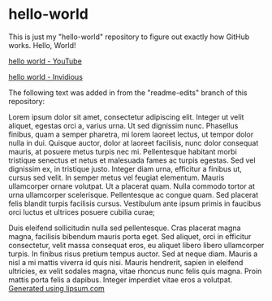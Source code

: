 # hello-world
This is just my "hello-world" repository to figure out exactly how GitHub works.
Hello, World!

[hello world - YouTube](https://www.youtube.com/watch?v=Yw6u6YkTgQ4)

[hello world - Invidious](https://yewtu.be/watch?v=Yw6u6YkTgQ4)

The following text was added in from the "readme-edits" branch of this repository:

Lorem ipsum dolor sit amet, consectetur adipiscing elit. Integer ut velit aliquet, egestas orci a, varius urna. Ut sed dignissim nunc. Phasellus finibus, quam a semper pharetra, mi lorem laoreet lectus, ut tempor dolor nulla in dui. Quisque auctor, dolor at laoreet facilisis, nunc dolor consequat mauris, at posuere metus turpis nec mi. Pellentesque habitant morbi tristique senectus et netus et malesuada fames ac turpis egestas. Sed vel dignissim ex, in tristique justo. Integer diam urna, efficitur a finibus ut, cursus sed velit. In semper metus vel feugiat elementum. Mauris ullamcorper ornare volutpat. Ut a placerat quam. Nulla commodo tortor at urna ullamcorper scelerisque. Pellentesque ac congue quam. Sed placerat felis blandit turpis facilisis cursus. Vestibulum ante ipsum primis in faucibus orci luctus et ultrices posuere cubilia curae;

Duis eleifend sollicitudin nulla sed pellentesque. Cras placerat magna magna, facilisis bibendum mauris porta eget. Sed aliquet, orci in efficitur consectetur, velit massa consequat eros, eu aliquet libero libero ullamcorper turpis. In finibus risus pretium tempus auctor. Sed at neque diam. Mauris a nisl a mi mattis viverra id quis nisi. Mauris hendrerit, sapien in eleifend ultricies, ex velit sodales magna, vitae rhoncus nunc felis quis magna. Proin mattis porta felis a dapibus. Integer imperdiet vitae eros a volutpat.
[Generated using lipsum.com](https://lipsum.com/)
